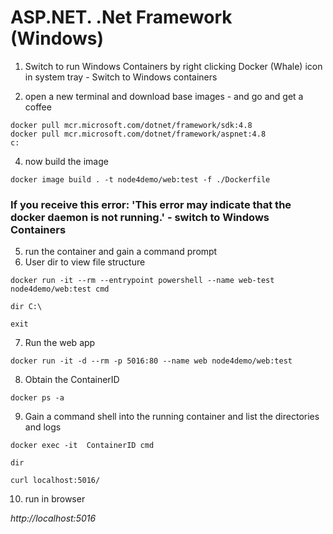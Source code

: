# ASP.NET. .Net Framework (Windows)

1. Switch to run Windows Containers by right clicking Docker (Whale) icon in system tray - Switch to Windows containers 

3. open a new terminal and download base images - and go and get a coffee

```
docker pull mcr.microsoft.com/dotnet/framework/sdk:4.8
docker pull mcr.microsoft.com/dotnet/framework/aspnet:4.8
c:
```

4. now build the image
```
docker image build . -t node4demo/web:test -f ./Dockerfile
```

### If you receive this error: 'This error may indicate that the docker daemon is not running.' - switch to Windows Containers

5. run the container and gain a command prompt
6. User dir to view file structure

```
docker run -it --rm --entrypoint powershell --name web-test node4demo/web:test cmd 
```

```
dir C:\
```

```
exit
```

7. Run the web app

```
docker run -it -d --rm -p 5016:80 --name web node4demo/web:test
```

8. Obtain the ContainerID

```
docker ps -a 
```

9. Gain a command shell into the running container and list the directories and logs

```
docker exec -it  ContainerID cmd

dir

curl localhost:5016/
```

10. run in browser

*http://localhost:5016*


